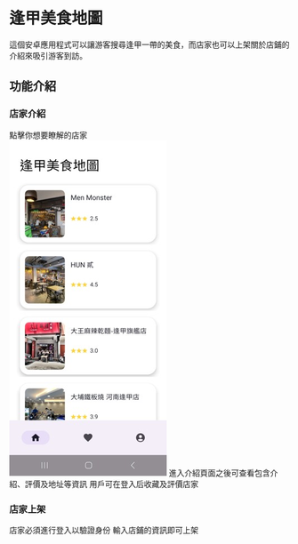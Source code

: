 # 逢甲美食地圖
這個安卓應用程式可以讓游客搜尋逢甲一帶的美食，而店家也可以上架關於店鋪的介紹來吸引游客到訪。

## 功能介紹
### 店家介紹
點擊你想要瞭解的店家  
![image_alt](https://github.com/loelipop/FCFood/blob/3c38366e2d8b86a00810d2feba22c81b5530e807/Picture1.jpg)
進入介紹頁面之後可查看包含介紹、評價及地址等資訊
用戶可在登入后收藏及評價店家
### 店家上架
店家必須進行登入以驗證身份
輸入店鋪的資訊即可上架
